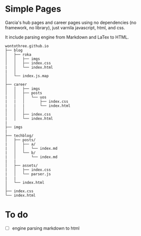 # Simple Pages

Garcia's hub pages and career pages using no dependencies (no framework, no library), just varnila javascript, html, and css.

It include parsing engine from Markdown and LaTex to HTML.

    wontothree.github.io
    ├── blog
    │   ├── roka
    │   │   ├── imgs
    │   │   ├── index.css
    |   │   └── index.html
    |   │   
    │   └── index.js.map
    │   
    ├── career
    │   │   ├── imgs
    │   │   ├── posts
    |   │   │   └── uos
    |   |   │       ├── index.css
    |   |   |       └── index.html
    |   │   │   
    │   │   ├── index.css
    |   │   └── index.html
    |   
    ├── imgs
    |
    ├── techblog/
    │   ├── posts/
    |   │   ├── a/
    |   │   │   └── index.md
    |   │   └── b/
    |   │       └── index.md
    |   |
    │   ├── assets/
    |   │   ├── index.css
    |   │   └── parser.js
    |   |
    │   └── index.html
    │   
    ├── index.css
    └── index.html

# To do

* [ ] engine parsing markdown to html
